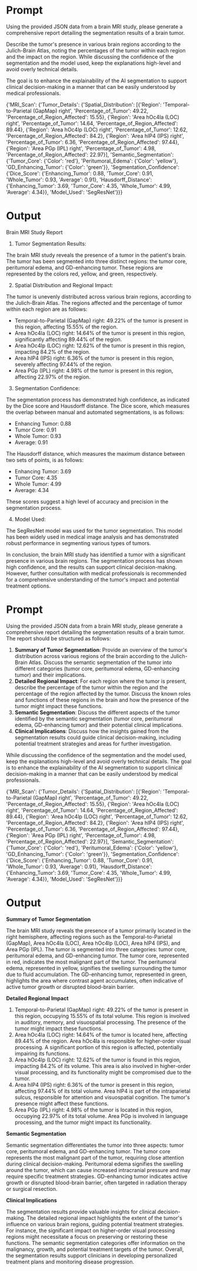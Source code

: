 

# **Prompt**

Using the provided JSON data from a brain MRI study, please generate a comprehensive report detailing the segmentation results of a brain tumor.

Describe the tumor's presence in various brain regions according to the Julich-Brain Atlas, noting the percentages of the tumor within each region and the impact on the region. While discussing the confidence of the segmentation and the model used, keep the explanations high-level and avoid overly technical details.

The goal is to enhance the explainability of the AI segmentation to support clinical decision-making in a manner that can be easily understood by medical professionals.

{'MRI_Scan': {'Tumor_Details': {'Spatial_Distribution': [{'Region': 'Temporal-to-Parietal (GapMap) right', 'Percentage_of_Tumor': 49.22, 'Percentage_of_Region_Affected': 15.55}, {'Region': 'Area hOc4la (LOC) right', 'Percentage_of_Tumor': 14.64, 'Percentage_of_Region_Affected': 89.44}, {'Region': 'Area hOc4lp (LOC) right', 'Percentage_of_Tumor': 12.62, 'Percentage_of_Region_Affected': 84.2}, {'Region': 'Area hIP4 (IPS) right', 'Percentage_of_Tumor': 6.36, 'Percentage_of_Region_Affected': 97.44}, {'Region': 'Area PGp (IPL) right', 'Percentage_of_Tumor': 4.98, 'Percentage_of_Region_Affected': 22.97}], 'Semantic_Segmentation': {'Tumor_Core': {'Color': 'red'}, 'Peritumoral_Edema': {'Color': 'yellow'}, 'GD_Enhancing_Tumor': {'Color': 'green'}}, 'Segmentation_Confidence': {'Dice_Score': {'Enhancing_Tumor': 0.88, 'Tumor_Core': 0.91, 'Whole_Tumor': 0.93, 'Average': 0.91}, 'Hausdorff_Distance': {'Enhancing_Tumor': 3.69, 'Tumor_Core': 4.35, 'Whole_Tumor': 4.99, 'Average': 4.34}}, 'Model_Used': 'SegResNet'}}}

# **Output**

Brain MRI Study Report

1. Tumor Segmentation Results:

The brain MRI study reveals the presence of a tumor in the patient's brain. The tumor has been segmented into three distinct regions: the tumor core, peritumoral edema, and GD-enhancing tumor. These regions are represented by the colors red, yellow, and green, respectively.

2. Spatial Distribution and Regional Impact:

The tumor is unevenly distributed across various brain regions, according to the Julich-Brain Atlas. The regions affected and the percentage of tumor within each region are as follows:

- Temporal-to-Parietal (GapMap) right: 49.22% of the tumor is present in this region, affecting 15.55% of the region.
- Area hOc4la (LOC) right: 14.64% of the tumor is present in this region, significantly affecting 89.44% of the region.
- Area hOc4lp (LOC) right: 12.62% of the tumor is present in this region, impacting 84.2% of the region.
- Area hIP4 (IPS) right: 6.36% of the tumor is present in this region, severely affecting 97.44% of the region.
- Area PGp (IPL) right: 4.98% of the tumor is present in this region, affecting 22.97% of the region.

3. Segmentation Confidence:

The segmentation process has demonstrated high confidence, as indicated by the Dice score and Hausdorff distance. The Dice score, which measures the overlap between manual and automated segmentations, is as follows:

- Enhancing Tumor: 0.88
- Tumor Core: 0.91
- Whole Tumor: 0.93
- Average: 0.91

The Hausdorff distance, which measures the maximum distance between two sets of points, is as follows:

- Enhancing Tumor: 3.69
- Tumor Core: 4.35
- Whole Tumor: 4.99
- Average: 4.34

These scores suggest a high level of accuracy and precision in the segmentation process.

4. Model Used:

The SegResNet model was used for the tumor segmentation. This model has been widely used in medical image analysis and has demonstrated robust performance in segmenting various types of tumors.

In conclusion, the brain MRI study has identified a tumor with a significant presence in various brain regions. The segmentation process has shown high confidence, and the results can support clinical decision-making. However, further consultation with medical professionals is recommended for a comprehensive understanding of the tumor's impact and potential treatment options.

# **Prompt**

Using the provided JSON data from a brain MRI study, please generate a comprehensive report detailing the segmentation results of a brain tumor. The report should be structured as follows:

1. **Summary of Tumor Segmentation**: Provide an overview of the tumor's distribution across various regions of the brain according to the Julich-Brain Atlas. Discuss the semantic segmentation of the tumor into different categories (tumor core, peritumoral edema, GD-enhancing tumor) and their implications.
2. **Detailed Regional Impact**: For each region where the tumor is present, describe the percentage of the tumor within the region and the percentage of the region affected by the tumor. Discuss the known roles and functions of these regions in the brain and how the presence of the tumor might impact these functions.
3. **Semantic Segmentation**: Discuss the different aspects of the tumor identified by the semantic segmentation (tumor core, peritumoral edema, GD-enhancing tumor) and their potential clinical implications.
4. **Clinical Implications**: Discuss how the insights gained from the segmentation results could guide clinical decision-making, including potential treatment strategies and areas for further investigation.

While discussing the confidence of the segmentation and the model used, keep the explanations high-level and avoid overly technical details. The goal is to enhance the explainability of the AI segmentation to support clinical decision-making in a manner that can be easily understood by medical professionals.

{'MRI_Scan': {'Tumor_Details': {'Spatial_Distribution': [{'Region': 'Temporal-to-Parietal (GapMap) right', 'Percentage_of_Tumor': 49.22, 'Percentage_of_Region_Affected': 15.55}, {'Region': 'Area hOc4la (LOC) right', 'Percentage_of_Tumor': 14.64, 'Percentage_of_Region_Affected': 89.44}, {'Region': 'Area hOc4lp (LOC) right', 'Percentage_of_Tumor': 12.62, 'Percentage_of_Region_Affected': 84.2}, {'Region': 'Area hIP4 (IPS) right', 'Percentage_of_Tumor': 6.36, 'Percentage_of_Region_Affected': 97.44}, {'Region': 'Area PGp (IPL) right', 'Percentage_of_Tumor': 4.98, 'Percentage_of_Region_Affected': 22.97}], 'Semantic_Segmentation': {'Tumor_Core': {'Color': 'red'}, 'Peritumoral_Edema': {'Color': 'yellow'}, 'GD_Enhancing_Tumor': {'Color': 'green'}}, 'Segmentation_Confidence': {'Dice_Score': {'Enhancing_Tumor': 0.88, 'Tumor_Core': 0.91, 'Whole_Tumor': 0.93, 'Average': 0.91}, 'Hausdorff_Distance': {'Enhancing_Tumor': 3.69, 'Tumor_Core': 4.35, 'Whole_Tumor': 4.99, 'Average': 4.34}}, 'Model_Used': 'SegResNet'}}}

# **Output**

**Summary of Tumor Segmentation**

The brain MRI study reveals the presence of a tumor primarily located in the right hemisphere, affecting regions such as the Temporal-to-Parietal (GapMap), Area hOc4la (LOC), Area hOc4lp (LOC), Area hIP4 (IPS), and Area PGp (IPL). The tumor is segmented into three categories: tumor core, peritumoral edema, and GD-enhancing tumor. The tumor core, represented in red, indicates the most malignant part of the tumor. The peritumoral edema, represented in yellow, signifies the swelling surrounding the tumor due to fluid accumulation. The GD-enhancing tumor, represented in green, highlights the area where contrast agent accumulates, often indicative of active tumor growth or disrupted blood-brain barrier.

**Detailed Regional Impact**

1. Temporal-to-Parietal (GapMap) right: 49.22% of the tumor is present in this region, occupying 15.55% of its total volume. This region is involved in auditory, memory, and visuospatial processing. The presence of the tumor might impact these functions.
2. Area hOc4la (LOC) right: 14.64% of the tumor is located here, affecting 89.44% of the region. Area hOc4la is responsible for higher-order visual processing. A significant portion of this region is affected, potentially impairing its functions.
3. Area hOc4lp (LOC) right: 12.62% of the tumor is found in this region, impacting 84.2% of its volume. This area is also involved in higher-order visual processing, and its functionality might be compromised due to the tumor.
4. Area hIP4 (IPS) right: 6.36% of the tumor is present in this region, affecting 97.44% of its total volume. Area hIP4 is part of the intraparietal sulcus, responsible for attention and visuospatial cognition. The tumor's presence might affect these functions.
5. Area PGp (IPL) right: 4.98% of the tumor is located in this region, occupying 22.97% of its total volume. Area PGp is involved in language processing, and the tumor might impact its functionality.

**Semantic Segmentation**

Semantic segmentation differentiates the tumor into three aspects: tumor core, peritumoral edema, and GD-enhancing tumor. The tumor core represents the most malignant part of the tumor, requiring close attention during clinical decision-making. Peritumoral edema signifies the swelling around the tumor, which can cause increased intracranial pressure and may require specific treatment strategies. GD-enhancing tumor indicates active growth or disrupted blood-brain barrier, often targeted in radiation therapy or surgical resection.

**Clinical Implications**

The segmentation results provide valuable insights for clinical decision-making. The detailed regional impact highlights the extent of the tumor's influence on various brain regions, guiding potential treatment strategies. For instance, the significant impact on higher-order visual processing regions might necessitate a focus on preserving or restoring these functions. The semantic segmentation categories offer information on the malignancy, growth, and potential treatment targets of the tumor. Overall, the segmentation results support clinicians in developing personalized treatment plans and monitoring disease progression.